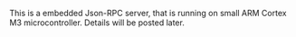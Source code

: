 This is a embedded Json-RPC server, that is running on small ARM Cortex M3 microcontroller.
Details will be posted later.
